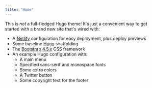 ```yaml
---
title: "Home"
---
```


This is *not* a full-fledged Hugo theme! It's just a convenient way to get started with a brand new site that's wired with:

* A [Netlify](https://netlify.com) configuration for easy deployment, plus deploy previews
* Some baseline [Hugo](https://gohugo.io) scaffolding
* The [Bootstrap 4.5.x](https://getbootstrap.com/docs/4.5/getting-started/introduction/) CSS framework
* An example Hugo configuration with:
  * A main menu
  * Specified sans-serif and monospace fonts
  * Some extra colors
  * A Twitter button
  * Some copyright text for the footer
